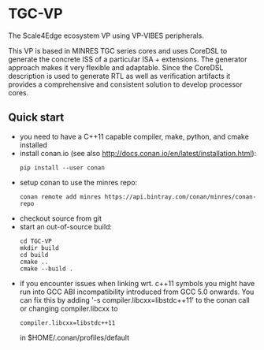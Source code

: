 # TGC-VP
The Scale4Edge ecosystem VP using VP-VIBES peripherals.

This VP is based in MINRES TGC series cores and uses CoreDSL to generate the concrete ISS 
of a particular ISA + extensions. The generator approach makes it very flexible and adaptable.
Since the CoreDSL description is used to generate RTL as well as verification artifacts it 
provides a comprehensive and consistent solution to develop processor cores.

## Quick start

* you need to have a C++11 capable compiler, make, python, and cmake installed
* install conan.io (see also http://docs.conan.io/en/latest/installation.html):
  ```
  pip install --user conan
  ```
* setup conan to use the minres repo:
  ```
  conan remote add minres https://api.bintray.com/conan/minres/conan-repo
  ```
* checkout source from git
* start an out-of-source build:
  ```
  cd TGC-VP
  mkdir build
  cd build
  cmake ..
  cmake --build .
  ```
* if you encounter issues when linking wrt. c++11 symbols you might have run into GCC ABI incompatibility introduced from GCC 5.0 onwards. You can fix this by adding '-s compiler.libcxx=libstdc++11' to the conan call or changing compiler.libcxx to
  ```
  compiler.libcxx=libstdc++11
  ```
  in $HOME/.conan/profiles/default


